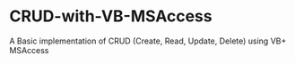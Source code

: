 # CRUD-with-VB-MSAccess
A Basic implementation of CRUD (Create, Read, Update, Delete) using VB+ MSAccess
